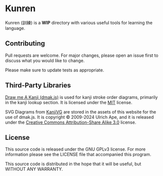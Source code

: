 # Kunren

Kunren (訓練) is a **WIP** directory with various useful tools for learning the language.

## Contributing

Pull requests are welcome. For major changes, please open an issue first
to discuss what you would like to change.

Please make sure to update tests as appropriate.

## Third-Party Libraries
[Draw me A Kanji (dmak.js)](https://github.com/mbilbille/dmak) is used for kanji stroke order diagrams, primarily in the kanji lookup section. It is licensed under the [MIT](https://github.com/mbilbille/dmak/blob/master/LICENSE) license.

SVG Diagrams from [KanjiVG](https://kanjivg.tagaini.net) are stored in the assets of this website for the use of dmak.js. It is copyright © 2009-2024 Ulrich Ape, and it is released under the [Creative Commons Attribution-Share Alike 3.0](https://creativecommons.org/licenses/by-sa/3.0/) license.

## License

This source code is released under the GNU GPLv3 license. For more information please see the LICENSE file that accompanied this program.

This source code is distributed in the hope that it will be useful, but WITHOUT ANY WARRANTY.
